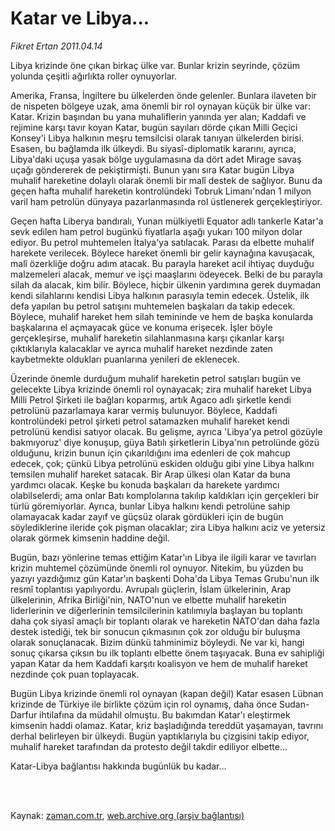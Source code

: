 # Katar ve Libya...

*Fikret Ertan 2011.04.14*

<td class="columnist-detail">
<p>Libya krizinde öne çıkan birkaç ülke var. Bunlar krizin seyrinde, çözüm yolunda çeşitli ağırlıkta roller oynuyorlar.</p>
<p>
<div id="haberMetinDiv">
<p>Amerika, Fransa, İngiltere bu ülkelerden önde gelenler. Bunlara ilaveten bir de nispeten bölgeye uzak, ama önemli bir rol oynayan küçük bir ülke var: Katar. Krizin başından bu yana muhaliflerin yanında yer alan; Kaddafi ve rejimine karşı tavır koyan Katar, bugün sayıları dörde çıkan Milli Geçici Konsey'i Libya halkının meşru temsilcisi olarak tanıyan ülkelerden birisi. Esasen, bu bağlamda ilk ülkeydi. Bu siyasî-diplomatik kararını, ayrıca, Libya'daki uçuşa yasak bölge uygulamasına da dört adet Mirage savaş uçağı göndererek de pekiştirmişti. Bunun yanı sıra Katar bugün Libya muhalif hareketine dolaylı olarak önemli bir malî destek de sağlıyor. Bunu da geçen hafta muhalif hareketin kontrolündeki Tobruk Limanı'ndan 1 milyon varil ham petrolün dünyaya pazarlanmasında rol üstlenerek gerçekleştiriyor.
<p>Geçen hafta Liberya bandıralı, Yunan mülkiyetli Equator adlı tankerle Katar'a sevk edilen ham petrol bugünkü fiyatlarla aşağı yukarı 100 milyon dolar ediyor. Bu petrol muhtemelen İtalya'ya satılacak. Parası da elbette muhalif harekete verilecek. Böylece hareket önemli bir gelir kaynağına kavuşacak, malî özerkliğe doğru adım atacak. Bu parayla hareket acil ihtiyaç duyduğu malzemeleri alacak, memur ve işçi maaşlarını ödeyecek. Belki de bu parayla silah da alacak, kim bilir. Böylece, hiçbir ülkenin yardımına gerek duymadan kendi silahlarını kendisi Libya halkının parasıyla temin edecek. Üstelik, ilk defa yapılan bu petrol satışını muhtemelen başkaları da takip edecek. Böylece, muhalif hareket hem silah temininde ve hem de başka konularda başkalarına el açmayacak güce ve konuma erişecek. İşler böyle gerçekleşirse, muhalif hareketin silahlanmasına karşı çıkanlar karşı çıktıklarıyla kalacaklar ve ayrıca muhalif hareket nezdinde zaten kaybetmekte oldukları puanlarına yenileri de eklenecek.
<p>Üzerinde önemle durduğum muhalif hareketin petrol satışları bugün ve gelecekte Libya krizinde önemli rol oynayacak; zira muhalif hareket Libya Milli Petrol Şirketi ile bağları koparmış, artık Agaco adlı şirketle kendi petrolünü pazarlamaya karar vermiş bulunuyor. Böylece, Kaddafi kontrolündeki petrol şirketi petrol satamazken muhalif hareket kendi petrolünü kendisi satıyor olacak. Bu gelişme, ayrıca 'Libya'ya petrol gözüyle bakmıyoruz' diye konuşup, güya Batılı şirketlerin Libya'nın petrolünde gözü olduğunu, krizin bunun için çıkarıldığını ima edenleri de çok mahcup edecek, çok; çünkü Libya petrolünü eskiden olduğu gibi yine Libya halkını temsilen muhalif hareket satacak. Bir Arap ülkesi olan Katar da buna yardımcı olacak. Keşke bu konuda başkaları da harekete yardımcı olabilselerdi; ama onlar Batı komplolarına takılıp kaldıkları için gerçekleri bir türlü göremiyorlar. Ayrıca, bunlar Libya halkını kendi petrolüne sahip olamayacak kadar zayıf ve güçsüz olarak gördükleri için de bugün söylediklerine ileride çok pişman olacaklar; zira Libya halkını aciz ve yetersiz olarak görmek kimsenin haddine değil. 
<p>Bugün, bazı yönlerine temas ettiğim Katar'ın Libya ile ilgili karar ve tavırları krizin muhtemel çözümünde önemli rol oynuyor. Nitekim, bu yüzden bu yazıyı yazdığımız gün Katar'ın başkenti Doha'da Libya Temas Grubu'nun ilk resmî toplantısı yapılıyordu. Avrupalı güçlerin, İslam ülkelerinin, Arap ülkelerinin, Afrika Birliği'nin, NATO'nun ve elbette muhalif hareketin liderlerinin ve diğerlerinin temsilcilerinin katılımıyla başlayan bu toplantı daha çok siyasî amaçlı bir toplantı olarak ve hareketin NATO'dan daha fazla destek istediği, tek bir sonucun çıkmasının çok zor olduğu bir buluşma olarak sonuçlanacak. Bizim dünkü tahminimiz böyleydi. Ne var ki, hangi sonuç çıkarsa çıksın bu ilk toplantı elbette önem taşıyacak. Buna ev sahipliği yapan Katar da hem Kaddafi karşıtı koalisyon ve hem de muhalif hareket nezdinde çok puan toplayacak.
<p>Bugün Libya krizinde önemli rol oynayan (kapan değil) Katar esasen Lübnan krizinde de Türkiye ile birlikte çözüm için rol oynamış, daha önce Sudan-Darfur ihtilafına da müdahil olmuştu. Bu bakımdan Katar'ı eleştirmek kimsenin haddi olamaz. Katar, kriz başladığında tereddüt yaşamayan, tavrını derhal belirleyen bir ülkeydi. Bugün yaptıklarıyla bu çizgisini takip ediyor, muhalif hareket tarafından da protesto değil takdir ediliyor elbette...
<p>Katar-Libya bağlantısı hakkında bugünlük bu kadar... </p></p></p></p></p></p></div>
</p>


<p><br>
		 </br></p></td>

Kaynak: [zaman.com.tr](http://zaman.com.tr/yazar.do?yazino=1121239), [web.archive.org (arşiv bağlantısı)](http://web.archive.org/web/20110418122228/http://www.zaman.com.tr:80/yazar.do?yazino=1121239)
